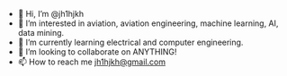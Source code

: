 - 👋 Hi, I’m @jh1hjkh
- 👀 I’m interested in aviation, aviation engineering, machine learning, AI, data mining.
- 🌱 I’m currently learning electrical and computer engineering.
- 💞️ I’m looking to collaborate on ANYTHING!
- 📫 How to reach me jh1hjkh@gmail.com

<!---
jh1hjkh/jh1hjkh is a ✨ special ✨ repository because its `README.md` (this file) appears on your GitHub profile.
You can click the Preview link to take a look at your changes.
--->
